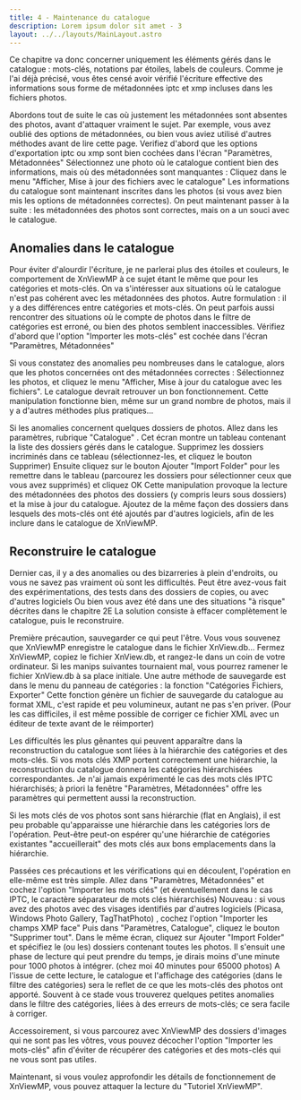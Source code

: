 ```yaml
---
title: 4 - Maintenance du catalogue
description: Lorem ipsum dolor sit amet - 3
layout: ../../layouts/MainLayout.astro
---
```


Ce chapitre va donc concerner uniquement les éléments gérés dans le catalogue : mots-clés, notations par étoiles, labels de couleurs.
Comme je l'ai déjà précisé, vous êtes censé avoir vérifié l'écriture effective des informations sous forme de métadonnées iptc et xmp incluses dans les fichiers photos.

Abordons tout de suite le cas où justement les métadonnées sont absentes des photos, avant d'attaquer vraiment le sujet.
Par exemple, vous avez oublié des options de métadonnées, ou bien vous aviez utilisé d'autres méthodes avant de lire cette page.
Verifiez d'abord que les options d'exportation iptc ou xmp sont bien cochées dans l'écran "Paramètres, Métadonnées"
 Sélectionnez une photo où le catalogue contient bien des informations, mais où des métadonnées sont manquantes : Cliquez dans le menu "Afficher, Mise à jour des fichiers avec le catalogue"
Les informations du catalogue sont maintenant inscrites dans les photos (si vous avez bien mis les options de métadonnées correctes).
On peut maintenant passer à la suite : les métadonnées des photos sont correctes, mais on a un souci avec le catalogue.

## Anomalies dans le catalogue

Pour éviter d'alourdir l'écriture, je ne parlerai plus des étoiles et couleurs, le comportement de XnViewMP à ce sujet étant le même que pour les catégories et mots-clés.
On va s'intéresser aux situations où le catalogue n'est pas cohérent avec les métadonnées des photos. Autre formulation : il y a des différences entre catégories et mots-clés.
On peut parfois aussi rencontrer des situations où le compte de photos dans le filtre de catégories est erroné, ou bien des photos semblent inaccessibles.
Vérifiez d'abord que l'option "Importer les mots-clés" est cochée dans l'écran "Paramètres, Métadonnées"

 Si vous constatez des anomalies peu nombreuses dans le catalogue, alors que les photos concernées ont des métadonnées correctes :
Sélectionnez les photos, et cliquez le menu "Afficher, Mise à jour du catalogue avec les fichiers". Le catalogue devrait retrouver un bon fonctionnement.
Cette manipulation fonctionne bien, même sur un grand nombre de photos, mais il y a d'autres méthodes plus pratiques...

 Si les anomalies concernent quelques dossiers de photos.
Allez dans les paramètres, rubrique "Catalogue" . Cet écran montre un tableau contenant la liste des dossiers gérés dans le catalogue.
Supprimez les dossiers incriminés dans ce tableau (sélectionnez-les, et cliquez le bouton Supprimer)
Ensuite cliquez sur le bouton Ajouter "Import Folder" pour les remettre dans le tableau (parcourez les dossiers pour sélectionner ceux que vous avez supprimés) et cliquez OK
 Cette manipulation provoque la lecture des métadonnées des photos des dossiers (y compris leurs sous dossiers) et la mise à jour du catalogue.
 Ajoutez de la même façon des dossiers dans lesquels des mots-clés ont été ajoutés par d'autres logiciels, afin de les inclure dans le catalogue de XnViewMP.

## Reconstruire le catalogue

Dernier cas, il y a des anomalies ou des bizarreries à plein d'endroits, ou vous ne savez pas vraiment où sont les difficultés.
Peut être avez-vous fait des expérimentations, des tests dans des dossiers de copies, ou avec d'autres logiciels
Ou bien vous avez été dans une des situations "à risque" décrites dans le chapitre 2E
La solution consiste à effacer complètement le catalogue, puis le reconstruire.

Première précaution, sauvegarder ce qui peut l'être. Vous vous souvenez que XnViewMP enregistre le catalogue dans le fichier XnView.db...
Fermez XnViewMP, copiez le fichier XnView.db, et rangez-le dans un coin de votre ordinateur.
Si les manips suivantes tournaient mal, vous pourrez ramener le fichier XnView.db à sa place initiale.
Une autre méthode de sauvegarde est dans le menu du panneau de catégories : la fonction "Catégories Fichiers, Exporter"
Cette fonction génère un fichier de sauvegarde du catalogue au format XML, c'est rapide et peu volumineux, autant ne pas s'en priver.
(Pour les cas difficiles, il est même possible de corriger ce fichier XML avec un éditeur de texte avant de le réimporter)

Les difficultés les plus gênantes qui peuvent apparaître dans la reconstruction du catalogue sont liées à la hiérarchie des catégories et des mots-clés.
Si vos mots clés XMP portent correctement une hiérarchie, la reconstruction du catalogue donnera les catégories hiérarchisées correspondantes.
Je n'ai jamais expérimenté le cas des mots clés IPTC hiérarchisés; à priori la fenêtre "Paramètres, Métadonnées" offre les paramètres qui permettent aussi la reconstruction.

Si les mots clés de vos photos sont sans hiérarchie (flat en Anglais), il est peu probable qu'apparaisse une hiérarchie dans les catégories lors de l'opération.
Peut-être peut-on espérer qu'une hiérarchie de catégories existantes "accueillerait" des mots clés aux bons emplacements dans la hiérarchie.

Passées ces précautions et les vérifications qui en découlent, l'opération en elle-même est très simple.
Allez dans "Paramètres, Métadonnées" et cochez l'option "Importer les mots clés" (et éventuellement dans le cas IPTC, le caractère séparateur de mots clés hiérarchisés)
Nouveau : si vous avez des photos avec des visages identifiés par d'autres logiciels (Picasa, Windows Photo Gallery, TagThatPhoto) , cochez l'option "Importer les champs XMP face"
Puis dans "Paramètres, Catalogue", cliquez le bouton "Supprimer tout".
Dans le même écran, cliquez sur Ajouter "Import Folder" et spécifiez le (ou les) dossiers contenant toutes les photos.
Il s'ensuit une phase de lecture qui peut prendre du temps, je dirais moins d'une minute pour 1000 photos à intégrer. (chez moi 40 minutes pour 65000 photos)
A l'issue de cette lecture, le catalogue et l'affichage des catégories (dans le filtre des catégories) sera le reflet de ce que les mots-clés des photos ont apporté.
Souvent à ce stade vous trouverez quelques petites anomalies dans le filtre des catégories, liées à des erreurs de mots-clés; ce sera facile à corriger.

Accessoirement, si vous parcourez avec XnViewMP des dossiers d'images qui ne sont pas les vôtres, vous pouvez décocher l'option "Importer les mots-clés" afin d'éviter de récupérer des catégories et des mots-clés qui ne vous sont pas utiles.

Maintenant, si vous voulez approfondir les détails de fonctionnement de XnViewMP, vous pouvez attaquer la lecture du "Tutoriel XnViewMP".
